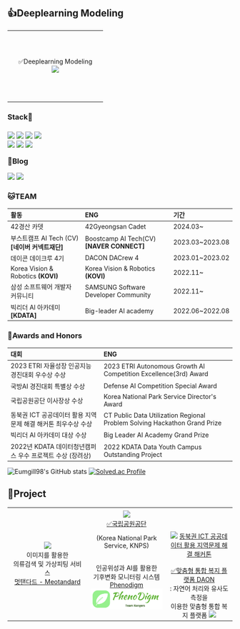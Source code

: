 

<h2>👍Deeplearning Modeling </h2>
<table>
  <tr height="160px">
    <td align="center" width="200px">
      ✅Deeplearning Modeling  <br/> 
      <a href="https://github.com/EumgillAI" target="_blank"><img src="https://img.shields.io/badge/GiHub-181717?style=flat-square&logo=GitHub&logoColor=white"/></a>
    </td> 
  </tr>
</table>
  
<h3>Stack🚩<h3>

<div>
  <p>
    <img src="https://img.shields.io/badge/Python-blue?style=flat-square&logo=Python&logoColor=white"/></a>
    <img src="https://img.shields.io/badge/JS-yellow?style=flat-square&logo=JavaScript&logoColor=white"/></a>
    <img src="https://img.shields.io/badge/Django-black?style=flat-square&logo=Django&logoColor=white"/></a>
    <img src="https://img.shields.io/badge/Node.js-339933?style=flat-square&logo=Node.js&logoColor=white"/></a>
    <br>
    <img src="https://img.shields.io/badge/TensorFlow-FF6F00?style=flat-square&logo=TensorFlow&logoColor=white"/></a>
    <img src="https://img.shields.io/badge/Keras-D00000?style=flat-square&logo=Keras&logoColor=white"/></a>
    <img src="https://img.shields.io/badge/PyTorch-EE4C2C?style=flat-square&logo=PyTorch&logoColor=white"/></a>
   </p>
 </div>

<p>🎈Blog</p>
<a href="https://eumgill98.tistory.com/"><img src="https://img.shields.io/badge/Tistory-black?style=flat-square&logo=Tistory&logoColor=#000000"></a>  
<a href="https://velog.io/@wjdghcks6735/posts"><img src="https://img.shields.io/badge/Velog-black?style=flat-square&logo=Velog&logoColor=#20C997"></a>
  
### 🐱TEAM

|활동|ENG|기간|
|:--|:--|:--|
|42경산 카뎃|42Gyeongsan Cadet|2024.03~|
|부스트캠프 AI Tech (CV)**[네이버 커넥트재단]**|Boostcamp AI Tech(CV) **[NAVER CONNECT]**|2023.03~2023.08|
|데이콘 데이크루 4기|DACON DACrew 4|2023.01~2023.02|
|Korea Vision & Robotics **(KOVI)**|Korea Vision & Robotics **(KOVI)**|2022.11~|
|삼성 소프트웨어 개발자 커뮤니티|SAMSUNG Software Developer Community|2022.11~|
|빅리더 AI 아카데미 **[KDATA]**|Big-leader AI academy|2022.06~2022.08|  


### 🤝Awards and Honors
|대회|ENG|
|:--|:--|
|2023 ETRI 자율성장 인공지능 경진대회 우수상 수상|2023 ETRI Autonomous Growth AI Competition Excellence(3rd) Award|
|국방AI 경진대회 특별상 수상|Defense AI Competition Special Award|
|국립공원공단 이사장상 수상|Korea National Park Service Director's Award|
|동북권 ICT 공공데이터 활용 지역문제 해결 해커톤 최우수상 수상|CT Public Data Utilization Regional Problem Solving Hackathon Grand Prize|
|빅리더 AI 아카데미 대상 수상|Big Leader AI Academy Grand Prize|
|2022년 KDATA 데이터청년캠퍼스 우수 프로젝트 수상 (장려상)|2022 KDATA Data Youth Campus Outstanding Project|  


![Eumgill98's GitHub stats](https://github-readme-stats.vercel.app/api?username=Eumgill98&show_icons=true&theme=highcontrast)
[![Solved.ac Profile](http://mazassumnida.wtf/api/generate_badge?boj=wjdghcks6735)](https://solved.ac/wjdghcks6735)  

## 🚩Project
<table>
  <tr height="160px">
    <td align="center" width="400px">
      <a href='https://github.com/Eumgill98/Meotandard'><img src='https://github.com/Eumgill98/Meotandard/raw/main/resource/logo.png'></a>
      <br>
      <a>이미지를 활용한<br/> 의류검색 및 가상피팅 서비스<br/><a href='https://github.com/Eumgill98/Meotandard'> 멋탠다드 - Meotandard</a></a>
    </td>
    <td align="center" width="400px">
      <img src='https://www.knps.or.kr/portal/images/main2017/h_logo.png'>
      <br>
      <a href='https://www.knps.or.kr/portal/main.do'>✅국립공원공단</a>
      <p>(Korea National Park Service, KNPS)<p>
      <br>
      <a>인공위성과 AI를 활용한<br/> 기후변화 모니터링 시스템<br/><a href='https://github.com/Eumgill98/knps_phenology-1'> Phenodigm</a></a>
      <a href='https://github.com/Eumgill98/knps_phenology-1'><img src='https://github.com/Eumgill98/knps_phenology-1/blob/main/logo/phenodigm_logo.png?raw=true'></a>
    </td>
    <td align="center" width="400px">
      <br/><br/><br/>
      <a href='https://www.kbmaeil.com/news/articleView.html?idxno=940194'><img src='https://lms.ictcog.or.kr/images/ogimage.jpg'></a>
      <a href='https://www.kbmaeil.com/news/articleView.html?idxno=940194'>동북권 ICT 공공데이터 활용 지역문제 해결 해커톤<a><br/><br/>
      <a href='https://github.com/Eumgill98/DAON'>✅맞춤형 통합 복지 플랫폼 DAON</a>
      <a><br/>: 자연어 처리와 유사도 측정을<br/> 이용한 맞춤형 통합 복지 플랫폼</a>
      <a href='https://github.com/Eumgill98/DAON'><img src ='https://raw.githubusercontent.com/Eumgill98/ict_project/main/daon/daon/static/map/daon.png'><a>
    </td>
  </tr>
</table>



